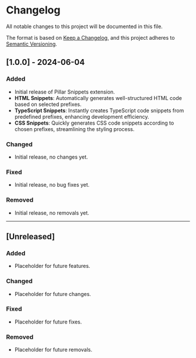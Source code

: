 # Changelog

All notable changes to this project will be documented in this file.

The format is based on [Keep a Changelog](https://keepachangelog.com/en/1.0.0/),
and this project adheres to [Semantic Versioning](https://semver.org/spec/v2.0.0.html).

<!-- Example if you want to up new version -->

<!-- ## [1.1.0] - 2024-07-10
### Added
- New HTML snippet for creating tables with predefined classes.
- New TypeScript snippet for creating interface templates.
- New CSS snippet for responsive grid layouts.

### Changed
- Improved performance of TypeScript snippet generation.
- Updated CSS snippets to follow the latest design guidelines.

### Fixed
- Fixed an issue where certain HTML snippets did not properly close tags.
- Resolved a bug causing CSS snippets to generate incorrect syntax in some cases. -->

## [1.0.0] - 2024-06-04
### Added
- Initial release of Pillar Snippets extension.
- **HTML Snippets**: Automatically generates well-structured HTML code based on selected prefixes.
- **TypeScript Snippets**: Instantly creates TypeScript code snippets from predefined prefixes, enhancing development efficiency.
- **CSS Snippets**: Quickly generates CSS code snippets according to chosen prefixes, streamlining the styling process.

### Changed
- Initial release, no changes yet.

### Fixed
- Initial release, no bug fixes yet.

### Removed
- Initial release, no removals yet.

---------

## [Unreleased]
### Added
- Placeholder for future features.

### Changed
- Placeholder for future changes.

### Fixed
- Placeholder for future fixes.

### Removed
- Placeholder for future removals.
